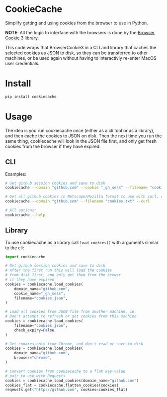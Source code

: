 # CookieCache
Simplify getting and using cookies from the browser to use in Python.

**NOTE**: All the logic to interface with the browsers is done by the
[Browser Cookie 3](https://github.com/borisbabic/browser_cookie3) library.

This code wraps that BrowserCookie3 in a CLI and library that caches
the selected cookies as JSON to disk, so they can be transferred to
other machines, or be used again without having to interactivly
re-enter MacOS user credentials.

# Install
```bash
pip install cookiecache
```

# Usage
The idea is you run cookiecache once (either as a cli tool or as a library), and
then cache the cookies to JSON on disk. Then the next time you run the same thing, cookiecache
will look in the JSON file first, and only get fresh cookies from the browser if they have expired.

## CLI
Examples:
```bash
# Get github session cookies and save to disk
cookiecache --domain "github.com" --cookie "_gh_sess" --filename "cookies.json"

# Get all github cookies in Netscape/Mozilla format to use with curl, et.c:
cookiecache --domain "github.com" --filename "cookies.txt" --curl

# All options:
cookiecache --help
```

## Library
To use cookiecache as a library call `load_cookies()` with arguments similar to
the cli:
```python
import cookiecache

# Get github session cookies and save to disk
# After the first run this will load the cookies
# from disk first, and only get them from the brower
# if they have expired
cookies = cookiecache.load_cookies(
    domain_name="github.com",
    cookie_name="_gh_sess",
    filename="cookies.json",
)

# Load all cookies from JSON file from another machine, ie.
# Don't attempt to refresh or get cookies from this machine
cookies = cookiecache.load_cookies(
    filename="cookies.json",
    check_expiry=False
)

# Get cookies only from Chrome, and don't read or save to disk
cookies = cookiecache.load_cookies(
    domain_name="github.com",
    browser="chrome",
)

# Convert cookies from cookiecache to a flat key-value
# pair to use with Requests
cookies = cookiecache.load_cookies(domain_name="github.com")
cookies_flat = cookiecache.flatten_cookies(cookies)
reqeusts.get("http://github.com", cookies=cookies_flat)
```
